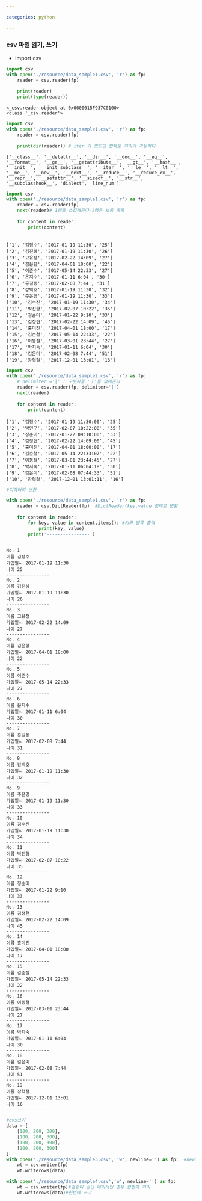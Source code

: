 ```yaml
---

categories: python

---
```





### csv 파일 읽기, 쓰기
- import csv



```python
import csv
with open('./resource/data_sample1.csv', 'r') as fp:
    reader = csv.reader(fp)
    
    print(reader)
    print(type(reader))
```

    <_csv.reader object at 0x0000015F937C0100>
    <class '_csv.reader'>
    


```python
import csv
with open('./resource/data_sample1.csv', 'r') as fp:
    reader = csv.reader(fp)
    
    print(dir(reader)) # iter 가 있으면 반복문 처리가 가능하다
```

    ['__class__', '__delattr__', '__dir__', '__doc__', '__eq__', '__format__', '__ge__', '__getattribute__', '__gt__', '__hash__', '__init__', '__init_subclass__', '__iter__', '__le__', '__lt__', '__ne__', '__new__', '__next__', '__reduce__', '__reduce_ex__', '__repr__', '__setattr__', '__sizeof__', '__str__', '__subclasshook__', 'dialect', 'line_num']
    


```python
import csv
with open('./resource/data_sample1.csv', 'r') as fp:
    reader = csv.reader(fp)
    next(reader)# 1행을 스킵해준다-1행은 보통 목록
    
    for content in reader:
        print(content)
    
```

    ['1', '김정수', '2017-01-19 11:30', '25']
    ['2', '김진혜', '2017-01-19 11:30', '26']
    ['3', '고유정', '2017-02-22 14:09', '27']
    ['4', '김은향', '2017-04-01 18:00', '22']
    ['5', '이준수', '2017-05-14 22:33', '27']
    ['6', '온지수', '2017-01-11 6:04', '30']
    ['7', '홍길동', '2017-02-08 7:44', '31']
    ['8', '강백호', '2017-01-19 11:30', '32']
    ['9', '주은명', '2017-01-19 11:30', '33']
    ['10', '김수진', '2017-01-19 11:30', '34']
    ['11', '박진형', '2017-02-07 10:22', '35']
    ['12', '정순미', '2017-01-22 9:10', '33']
    ['13', '김정현', '2017-02-22 14:09', '45']
    ['14', '홍미진', '2017-04-01 18:00', '17']
    ['15', '김순철', '2017-05-14 22:33', '22']
    ['16', '이동철', '2017-03-01 23:44', '27']
    ['17', '박지숙', '2017-01-11 6:04', '30']
    ['18', '김은미', '2017-02-08 7:44', '51']
    ['19', '장혁철', '2017-12-01 13:01', '16']
    


```python
import csv
with open('./resource/data_sample2.csv', 'r') as fp:
    # delimiter ='|' : 구분자를 'ㅣ'를 없애준다
    reader = csv.reader(fp, delimiter='|')
    next(reader)
    
    for content in reader:
        print(content)
```

    ['1', '김정수', '2017-01-19 11:30:00', '25']
    ['2', '박민구', '2017-02-07 10:22:00', '35']
    ['3', '정순미', '2017-01-22 09:10:00', '33']
    ['4', '김정현', '2017-02-22 14:09:00', '45']
    ['5', '홍미진', '2017-04-01 18:00:00', '17']
    ['6', '김순철', '2017-05-14 22:33:07', '22']
    ['7', '이동철', '2017-03-01 23:44:45', '27']
    ['8', '박지숙', '2017-01-11 06:04:18', '30']
    ['9', '김은미', '2017-02-08 07:44:33', '51']
    ['10', '장혁철', '2017-12-01 13:01:11', '16']
    


```python
#디렉터리 변환

with open('./resource/data_sample1.csv', 'r') as fp:
    reader = csv.DictReader(fp)  #DictReader(key,value 형태로 변환
    
    for content in reader:
        for key, value in content.items(): #키와 벨류 출력
            print(key, value)
        print('----------------')
        
```

    No. 1
    이름 김정수
    가입일시 2017-01-19 11:30
    나이 25
    ----------------
    No. 2
    이름 김진혜
    가입일시 2017-01-19 11:30
    나이 26
    ----------------
    No. 3
    이름 고유정
    가입일시 2017-02-22 14:09
    나이 27
    ----------------
    No. 4
    이름 김은향
    가입일시 2017-04-01 18:00
    나이 22
    ----------------
    No. 5
    이름 이준수
    가입일시 2017-05-14 22:33
    나이 27
    ----------------
    No. 6
    이름 온지수
    가입일시 2017-01-11 6:04
    나이 30
    ----------------
    No. 7
    이름 홍길동
    가입일시 2017-02-08 7:44
    나이 31
    ----------------
    No. 8
    이름 강백호
    가입일시 2017-01-19 11:30
    나이 32
    ----------------
    No. 9
    이름 주은명
    가입일시 2017-01-19 11:30
    나이 33
    ----------------
    No. 10
    이름 김수진
    가입일시 2017-01-19 11:30
    나이 34
    ----------------
    No. 11
    이름 박진형
    가입일시 2017-02-07 10:22
    나이 35
    ----------------
    No. 12
    이름 정순미
    가입일시 2017-01-22 9:10
    나이 33
    ----------------
    No. 13
    이름 김정현
    가입일시 2017-02-22 14:09
    나이 45
    ----------------
    No. 14
    이름 홍미진
    가입일시 2017-04-01 18:00
    나이 17
    ----------------
    No. 15
    이름 김순철
    가입일시 2017-05-14 22:33
    나이 22
    ----------------
    No. 16
    이름 이동철
    가입일시 2017-03-01 23:44
    나이 27
    ----------------
    No. 17
    이름 박지숙
    가입일시 2017-01-11 6:04
    나이 30
    ----------------
    No. 18
    이름 김은미
    가입일시 2017-02-08 7:44
    나이 51
    ----------------
    No. 19
    이름 장혁철
    가입일시 2017-12-01 13:01
    나이 16
    ----------------
    


```python
#cvs쓰기
data = [
    [100, 200, 300],
    [100, 200, 300],
    [100, 200, 300],
    [100, 200, 300]
]
with open('./resource/data_sample3.csv', 'w', newline='') as fp:  #newline''-줄바꿈 처리를 안함  
    wt = csv.writer(fp) 
    wt.writerows(data)
```


```python
with open('./resource/data_sample4.csv','w', newline='') as fp:
    wt = csv.writer(fp)#검증이 끝난 데이터인 경우 한번에 처리
    wt.writerows(data)#한번에 쓰기
```
